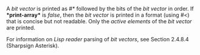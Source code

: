  



A *bit vector* is printed as #\* followed by the bits of the *bit vector* in order. If **\*print-array\*** is *false*, then the *bit vector* is printed in a format (using #<) that is concise but not readable. Only the *active elements* of the *bit vector* are printed. 



For information on *Lisp reader* parsing of *bit vectors*, see Section 2.4.8.4 (Sharpsign Asterisk). 



